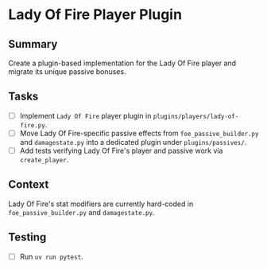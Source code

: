 # Lady Of Fire Player Plugin

## Summary
Create a plugin-based implementation for the Lady Of Fire player and migrate its unique passive bonuses.

## Tasks
- [ ] Implement `Lady Of Fire` player plugin in `plugins/players/lady-of-fire.py`.
- [ ] Move Lady Of Fire-specific passive effects from `foe_passive_builder.py` and `damagestate.py` into a dedicated plugin under `plugins/passives/`.
- [ ] Add tests verifying Lady Of Fire's player and passive work via `create_player`.

## Context
Lady Of Fire's stat modifiers are currently hard-coded in `foe_passive_builder.py` and `damagestate.py`.

## Testing
- [ ] Run `uv run pytest`.
